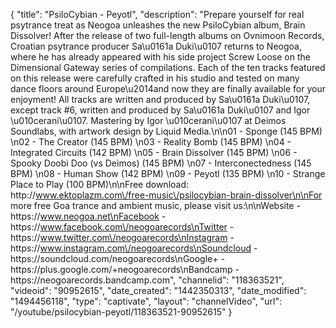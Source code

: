 {
    "title": "PsiloCybian - Peyotl",
    "description": "Prepare yourself for real psytrance treat as Neogoa unleashes the new PsiloCybian album, Brain Dissolver! After the release of two full-length albums on Ovnimoon Records, Croatian psytrance producer Sa\u0161a Duki\u0107 returns to Neogoa, where he has already appeared with his side project Screw Loose on the Dimensional Gateway series of compilations. Each of the ten tracks featured on this release were carefully crafted in his studio and tested on many dance floors around Europe\u2014and now they are finally available for your enjoyment! All tracks are written and produced by Sa\u0161a Duki\u0107, except track #6, written and produced by Sa\u0161a Duki\u0107 and Igor \u010cerani\u0107. Mastering by Igor \u010cerani\u0107 at Deimos Soundlabs, with artwork design by Liquid Media.\n\n01 - Sponge (145 BPM) \n02 - The Creator (145 BPM) \n03 - Reality Bomb (145 BPM) \n04 - Integrated Circuits (142 BPM) \n05 - Brain Dissolver (145 BPM) \n06 - Spooky Doobi Doo (vs Deimos) (145 BPM) \n07 - Interconectedness (145 BPM) \n08 - Human Show (142 BPM) \n09 - Peyotl (135 BPM) \n10 - Strange Place to Play (100 BPM)\n\nFree download: http:\/\/www.ektoplazm.com\/free-music\/psilocybian-brain-dissolver\n\nFor more free Goa trance and ambient music, please visit us:\n\nWebsite - https:\/\/www.neogoa.net\nFacebook - https:\/\/www.facebook.com\/neogoarecords\nTwitter - https:\/\/www.twitter.com\/neogoarecords\nInstagram - https:\/\/www.instagram.com\/neogoarecords\nSoundcloud - https:\/\/soundcloud.com\/neogoarecords\nGoogle+ - https:\/\/plus.google.com\/+neogoarecords\nBandcamp - https:\/\/neogoarecords.bandcamp.com",
    "channelid": "118363521",
    "videoid": "90952615",
    "date_created": "1442350313",
    "date_modified": "1494456118",
    "type": "captivate",
    "layout": "channelVideo",
    "url": "\/youtube\/psilocybian-peyotl\/118363521-90952615"
}